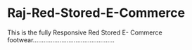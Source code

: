 # Raj-Red-Stored-E-Commerce
This is the fully Responsive Red Stored E- Commerce footwear..............................................
